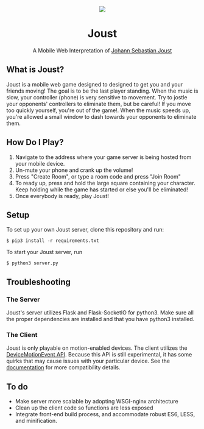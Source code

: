 <p align="center">
  <img src="http://i.imgur.com/ISbTJOM.png"/>
</p>
<h1 align="center">Joust</h1>
<p align="center">A Mobile Web Interpretation of <a href=http://jsjoust.com/>Johann Sebastian Joust</a></p>

## What is Joust?
Joust is a mobile web game designed to designed to get you and your friends moving! The goal is
to be the last player standing. When the music is slow, your controller (phone) is very
sensitive to movement. Try to jostle your opponents' controllers to eliminate them, but be careful!
If you move too quickly yourself, you're out of the game!. When the music speeds up, you're allowed
a small window to dash towards your opponents to eliminate them.

## How Do I Play?
1. Navigate to the address where your game server is being hosted from your mobile device.
2. Un-mute your phone and crank up the volume!
3. Press "Create Room", or type a room code and press "Join Room"
4. To ready up, press and hold the large square containing your character. Keep holding while the game has started or else you'll be eliminated!
5. Once everybody is ready, play Joust!

## Setup
To set up your own Joust server, clone this repository and run:
```
$ pip3 install -r requirements.txt
```
To start your Joust server, run
```
$ python3 server.py
```

## Troubleshooting
### The Server
Joust's server utilizes Flask and Flask-SocketIO for python3. Make sure all the proper
dependencies are installed and that you have python3 installed.

### The Client
Joust is only playable on motion-enabled devices.
The client utilizes the [DeviceMotionEvent API](https://developer.mozilla.org/en-US/docs/Web/API/DeviceMotionEvent). Because
this API is still experimental, it has some quirks that may cause issues with your
particular device. See the [documentation](https://developer.mozilla.org/en-US/docs/Web/API/DeviceMotionEvent)
for more compatibility details.

## To do
- Make server more scalable by adopting WSGI-nginx architecture
- Clean up the client code so functions are less exposed
- Integrate front-end build process, and accommodate robust ES6, LESS, and minification.
